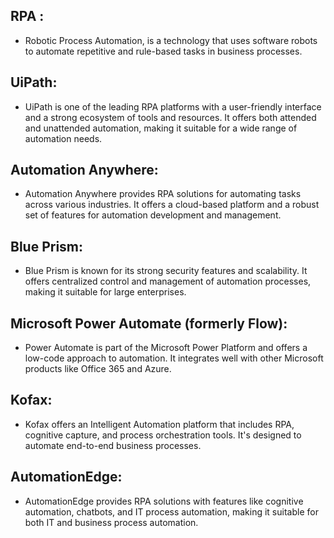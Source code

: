 ## RPA :

- Robotic Process Automation, is a technology that uses software robots to automate repetitive and rule-based tasks in business processes.

## UiPath:

- UiPath is one of the leading RPA platforms with a user-friendly interface and a strong ecosystem of tools and resources. It offers both attended and unattended automation, making it suitable for a wide range of automation needs.

## Automation Anywhere:

- Automation Anywhere provides RPA solutions for automating tasks across various industries. It offers a cloud-based platform and a robust set of features for automation development and management.

## Blue Prism:

- Blue Prism is known for its strong security features and scalability. It offers centralized control and management of automation processes, making it suitable for large enterprises.

## Microsoft Power Automate (formerly Flow):

- Power Automate is part of the Microsoft Power Platform and offers a low-code approach to automation. It integrates well with other Microsoft products like Office 365 and Azure.

## Kofax:

- Kofax offers an Intelligent Automation platform that includes RPA, cognitive capture, and process orchestration tools. It's designed to automate end-to-end business processes.

## AutomationEdge:

- AutomationEdge provides RPA solutions with features like cognitive automation, chatbots, and IT process automation, making it suitable for both IT and business process automation.
